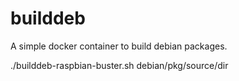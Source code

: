 # builddeb

A simple docker container to build debian packages.

./builddeb-raspbian-buster.sh debian/pkg/source/dir
